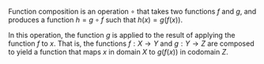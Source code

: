 Function composition is an operation $\circ$ that takes two functions $f$ and $g$, and produces a function $h = g \circ f$ such that $h(x) = g(f(x))$. 

In this operation, the function $g$ is applied to the result of applying the function $f$ to $x$. That is, the functions $f: X \to Y$ and $g: Y \to Z$ are composed to yield a function that maps $x$ in domain $X$ to $g(f(x))$ in codomain $Z$.